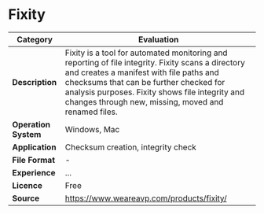 # Fixity

| Category | Evaluation |
| --- | --- |
| **Description**  | Fixity is a tool for automated monitoring and reporting of file integrity. Fixity scans a directory and creates a manifest with file paths and checksums that can be further checked for analysis purposes. Fixity shows file integrity and changes through new, missing, moved and renamed files. |
| **Operation System**  | Windows, Mac |
| **Application**  | Checksum creation, integrity check |
| **File Format** | - |
| **Experience** | ... |
| **Licence** | Free |
| **Source** | https://www.weareavp.com/products/fixity/ |
